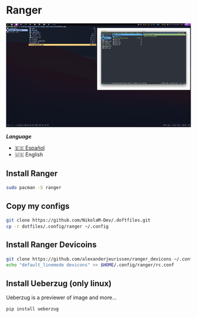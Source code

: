# Ranger

![Ranger](./ranger.png)

**_Language_**

- [🇪🇸 Español](./README.es.md)
- 🇺🇸 English

## Install Ranger

```sh
sudo pacman -S ranger
```

## Copy my configs

```sh
git clone https://github.com/NikolaM-Dev/.doftfiles.git
cp -r dotfiles/.config/ranger ~/.config
```

## Install Ranger Devicoins

```sh
git clone https://github.com/alexanderjeurissen/ranger_devicons ~/.config/ranger/plugins/ranger_devicons
echo "default_linemode devicons" >> $HOME/.config/ranger/rc.conf
```

## Install Ueberzug (only linux)

Ueberzug is a previewer of image and more...

```sh
pip install ueberzug
```
